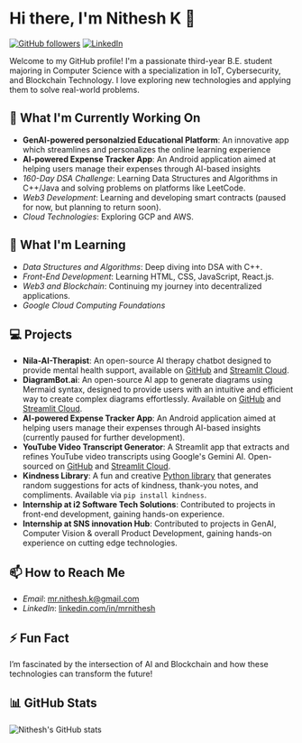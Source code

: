 # Hi there, I'm Nithesh K 👋

[![GitHub followers](https://img.shields.io/github/followers/mrnithesh?label=Follow&style=social)](https://github.com/mrnithesh)
[![LinkedIn](https://img.shields.io/badge/LinkedIn-Connect-blue)](https://www.linkedin.com/in/mrnithesh/)

Welcome to my GitHub profile! I'm a passionate third-year B.E. student majoring in Computer Science with a specialization in IoT, Cybersecurity, and Blockchain Technology. I love exploring new technologies and applying them to solve real-world problems.

## 🔭 What I'm Currently Working On
- **GenAI-powered personalzied Educational Platform**: An innovative app which streamlines and personalizes the online learning experience
- **AI-powered Expense Tracker App**: An Android application aimed at helping users manage their expenses through AI-based insights
- *160-Day DSA Challenge*: Learning Data Structures and Algorithms in C++/Java and solving problems on platforms like LeetCode.
- *Web3 Development*: Learning and developing smart contracts (paused for now, but planning to return soon).
- *Cloud Technologies*: Exploring GCP and AWS.

## 🌱 What I'm Learning
- *Data Structures and Algorithms*: Deep diving into DSA with C++.
- *Front-End Development*: Learning HTML, CSS, JavaScript, React.js.
- *Web3 and Blockchain*: Continuing my journey into decentralized applications.
- *Google Cloud Computing Foundations* 

## 💻 Projects

- **Nila-AI-Therapist**: An open-source AI therapy chatbot designed to provide mental health support, available on [GitHub](https://github.com/mrnithesh/Nila-AI-Therapist) and [Streamlit Cloud](https://ai-nila.streamlit.app/).
- **DiagramBot.ai**: An open-source AI app to generate diagrams using Mermaid syntax, designed to provide users with an intuitive and efficient way to create complex diagrams effortlessly. Available on [GitHub](https://github.com/mrnithesh/DiagramBot-ai/) and [Streamlit Cloud](https://diagrambot-ai.streamlit.app/).
- **AI-powered Expense Tracker App**: An Android application aimed at helping users manage their expenses through AI-based insights (currently paused for further development).
- **YouTube Video Transcript Generator**: A Streamlit app that extracts and refines YouTube video transcripts using Google's Gemini AI. Open-sourced on [GitHub](https://github.com/mrnithesh/youtube-transcript) and [Streamlit Cloud](https://youtube-transcript-ai.streamlit.app/).
- **Kindness Library**: A fun and creative [Python library](https://pypi.org/project/kindness/) that generates random suggestions for acts of kindness, thank-you notes, and compliments. Available via `pip install kindness`.
- **Internship at i2 Software Tech Solutions**: Contributed to projects in front-end development, gaining hands-on experience.
- **Internship at SNS innovation Hub**: Contributed to projects in GenAI, Computer Vision & overall Product Development, gaining hands-on experience on cutting edge technologies.

## 📫 How to Reach Me
- *Email*: mr.nithesh.k@gmail.com
- *LinkedIn*: [linkedin.com/in/mrnithesh](https://www.linkedin.com/in/mrnithesh/)

## ⚡ Fun Fact
I’m fascinated by the intersection of AI and Blockchain and how these technologies can transform the future!

## 📊 GitHub Stats
![Nithesh's GitHub stats](https://github-readme-stats.vercel.app/api?username=mrnithesh&show_icons=true&theme=radical)
